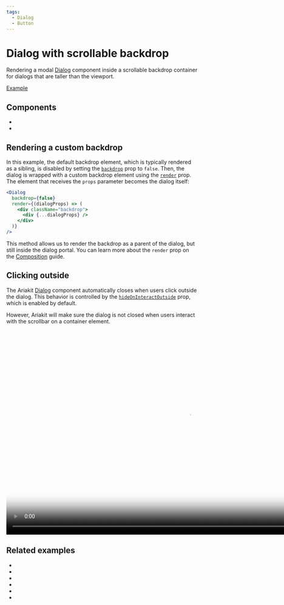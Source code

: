 ```yaml
---
tags:
  - Dialog
  - Button
---
```


# Dialog with scrollable backdrop

<div data-description>

Rendering a modal [Dialog](/components/dialog) component inside a scrollable backdrop container for dialogs that are
taller than the viewport.

</div>

<div data-tags></div>

<a href="./index.react.tsx" data-playground>Example</a>

## Components

<div data-cards="components">

- [](/components/dialog)
- [](/components/button)

</div>

## Rendering a custom backdrop

In this example, the default backdrop element, which is typically rendered as a sibling, is disabled by setting the [`backdrop`](/reference/dialog#backdrop) prop to `false`. Then, the dialog is wrapped with a custom backdrop element using the [`render`](/reference/dialog#render) prop. The element that receives the `props` parameter becomes the dialog itself:

```jsx {4-6} "dialogProps"
<Dialog
  backdrop={false}
  render={(dialogProps) => (
    <div className="backdrop">
      <div {...dialogProps} />
    </div>
  )}
/>
```

This method allows us to render the backdrop as a parent of the dialog, but still inside the dialog portal. You can learn more about the `render` prop on the [Composition](/guide/composition) guide.

## Clicking outside

The Ariakit [Dialog](/components/dialog) component automatically closes when users click outside the dialog. This behavior is controlled by the [`hideOnInteractOutside`](/reference/dialog#hideoninteractoutside) prop, which is enabled by default.

However, Ariakit will make sure the dialog is not closed when users interact with the scrollbar on a container element.

<video gif="true" data-large src="/media/dialog-backdrop-scrollable.mp4" poster="/media/dialog-backdrop-scrollable.jpg" width="960" height="540"></video>

## Related examples

<div data-cards="examples">

- [](/examples/dialog-animated)
- [](/examples/dialog-framer-motion)
- [](/examples/dialog-menu)
- [](/examples/dialog-nested)
- [](/examples/dialog-hide-warning)
- [](/examples/dialog-combobox-tab-command-menu)

</div>
